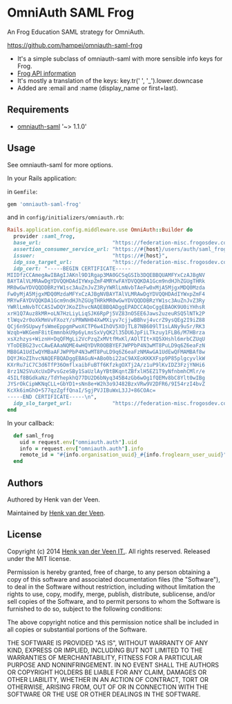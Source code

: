# OmniAuth SAML Frog

An Frog Education SAML strategy for OmniAuth.

https://github.com/hampei/omniauth-saml-frog

* It's a simple subclass of omniauth-saml with more sensible info keys for Frog.
* [Frog API information](http://partners-frog.frogos.net/app/os?site=partners)
* It's mostly a translation of the keys: key.tr(' ', '_').lower.downcase
* Added are :email and :name (display_name or first+last).

## Requirements

* [omniauth-saml](https://github.com/PracticallyGreen/omniauth-saml) '~> 1.1.0'

## Usage

See omniauth-saml for more options.

In your Rails application:

in `Gemfile`:

```ruby
gem 'omniauth-saml-frog'
```

and in `config/initializers/omniauth.rb`:

```ruby
Rails.application.config.middleware.use OmniAuth::Builder do
  provider :saml_frog,
  base_url:                       "https://federation-misc.frogosdev.co.uk",
  assertion_consumer_service_url: "https://#{host}/users/auth/saml_frog/callback",
  issuer:                         "https://#{host}",
  idp_sso_target_url:             "https://federation-misc.frogosdev.co.uk/saml2/idp/SSOService.php",
  idp_cert: "-----BEGIN CERTIFICATE-----
MIIDfzCCAmegAwIBAgIJAKnl9D1Rgap3MA0GCSqGSIb3DQEBBQUAMFYxCzAJBgNV
BAYTAlVLMRAwDgYDVQQHDAdIYWxpZmF4MRYwFAYDVQQKDA1Gcm9ndHJhZGUgTHRk
MR0wGwYDVQQDDBRzYW1sc3AuZnJvZ3RyYWRlLmNvbTAeFw0xMjA5MjgxMDQ0Mzda
Fw0yMjA5MjgxMDQ0MzdaMFYxCzAJBgNVBAYTAlVLMRAwDgYDVQQHDAdIYWxpZmF4
MRYwFAYDVQQKDA1Gcm9ndHJhZGUgTHRkMR0wGwYDVQQDDBRzYW1sc3AuZnJvZ3Ry
YWRlLmNvbTCCASIwDQYJKoZIhvcNAQEBBQADggEPADCCAQoCggEBAOK9U0iYHhsR
xrH1Q7Auz8kMR+oLN7HzLiyLiqSJK6RpPj5VZ83nO5EE6Jaws2uzeuRSQ5lNTk2P
tlWqv2r0oXkMmVvFXozY/sPRWNH04XwMXiyv7cjjwBBhvj4vcrZ9ysQEg2I9iZ88
QCj6n9SUpwyfsWmeEppgmPwoXCTP6w4IhOV5XOjTL87NB609lT1sLANy9uSr/RK3
Wzqb+WKGemF8itEmmnbkU9p6yLmsSxVyQK2l35DU6JpFiLTkzuy1FLB6/M7HBrza
xsXzhzys+WiznH+DqQFMgLi2VcPzqZxMVtfMxKl/AOlTIt+XQ5XHshl6mrbCZUqU
YToDEBG23vcCAwEAAaNQME4wHQYDVR0OBBYEFJWPPbP4N3wMT8PuLD9q6Z6eaFzN
MB8GA1UdIwQYMBaAFJWPPbP4N3wMT8PuLD9q6Z6eaFzNMAwGA1UdEwQFMAMBAf8w
DQYJKoZIhvcNAQEFBQADggEBAGuN+ABo0bi22aC9AXEoKKKXFsp9P85plgcyvlkW
KXrRu7iC7C3d6TfP36OmflxaibFuBTf6KfzkgOXTj2A/z1uP9lKvIDZ3FzjYNHi6
8rz1N2SVuXcUxDPvsGzeSBy1SaUzlAyYBtBKqntZBfxlH5EZ1T9yNfnbmhCMlr/e
45ILf8BGdkaNz/TdYhepkhQ77DU2D6bNyq345B4zGb6wOg1fQEMv8bC8Ylt0wIBg
JYSrOkCipWKNqCLL+GbYD1+sNn8e+W2h3o9J482BzxVRw9V2DFR6/9I54rzI4bvZ
KcXk6imGhO+577qzZgffQnaI/SgjPVJIBuWxL3JJ+86COAc=
-----END CERTIFICATE-----\n",
  idp_slo_target_url:             "https://federation-misc.frogosdev.co.uk/saml2/idp/SingleLogoutService.php",
end
```

In your callback:

```ruby
  def saml_frog
    uid = request.env["omniauth.auth"].uid
    info = request.env["omniauth.auth"].info
    remote_id = "#{info.organisation_uuid}_#{info.froglearn_user_uuid}"
  end
```

## Authors

Authored by Henk van der Veen.

Maintained by [Henk van der Veen](http://hampei.github.io/).

## License

Copyright (c) 2014 [Henk van der Veen IT.](http://hampei.github.io/).
All rights reserved. Released under the MIT license.

Permission is hereby granted, free of charge, to any person obtaining a copy
of this software and associated documentation files (the "Software"), to deal
in the Software without restriction, including without limitation the rights
to use, copy, modify, merge, publish, distribute, sublicense, and/or sell
copies of the Software, and to permit persons to whom the Software is
furnished to do so, subject to the following conditions:

The above copyright notice and this permission notice shall be included in
all copies or substantial portions of the Software.

THE SOFTWARE IS PROVIDED "AS IS", WITHOUT WARRANTY OF ANY KIND, EXPRESS OR
IMPLIED, INCLUDING BUT NOT LIMITED TO THE WARRANTIES OF MERCHANTABILITY,
FITNESS FOR A PARTICULAR PURPOSE AND NONINFRINGEMENT. IN NO EVENT SHALL THE
AUTHORS OR COPYRIGHT HOLDERS BE LIABLE FOR ANY CLAIM, DAMAGES OR OTHER
LIABILITY, WHETHER IN AN ACTION OF CONTRACT, TORT OR OTHERWISE, ARISING FROM,
OUT OF OR IN CONNECTION WITH THE SOFTWARE OR THE USE OR OTHER DEALINGS IN
THE SOFTWARE.
